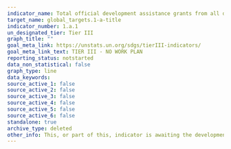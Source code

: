 ```yaml
---
indicator_name: Total official development assistance grants from all donors that focus on poverty reduction as a share of the recipient country’s gross national income
target_name: global_targets.1-a-title
indicator_number: 1.a.1
un_designated_tier: Tier III
graph_title: ""
goal_meta_link: https://unstats.un.org/sdgs/tierIII-indicators/
goal_meta_link_text: TIER III - NO WORK PLAN
reporting_status: notstarted
data_non_statistical: false
graph_type: line
data_keywords:  
source_active_1: false
source_active_2: false
source_active_3: false
source_active_4: false
source_active_5: false
source_active_6: false
standalone: true
archive_type: deleted
other_info: This, or part of this, indicator is awaiting the development of internationally established methodology and standards (classified by the UN as tier 3).
---
```

